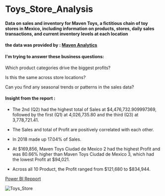 # Toys_Store_Analysis 

#### Data on sales and inventory for Maven Toys, a fictitious chain of toy stores in Mexico, including information on products, stores, daily sales transactions, and current inventory levels at each location 
#### the data was provided by : [Maven Analytics](https://www.mavenanalytics.io/data-playground?page=3)
#### I'm trying to answer these business questions: 

Which product categories drive the biggest profits? 

Is this the same across store locations?

Can you find any seasonal trends or patterns in the sales data?


#### Insight from the report :


- The 2nd (Q2) had the highest total of Sales at $4,476,732.909997369, followed by the first (Q1) at 4,026,735.80 and the third (Q3) at 3,778,721.41.
 
- The Sales and total of Profit are positively correlated with each other.
   
- In 2018 made up 17.04% of Sales.

- At $169,856, Maven Toys Ciudad de Mexico 2 had the highest Profit and was 80.66% higher than Maven Toys Ciudad de Mexico 3, which had the lowest Profit at $94,021.
  
- Across all 10 Product, the Profit ranged from $121,680 to $834,944.


[Power BI Repport](https://app.powerbi.com/reportEmbed?reportId=279db3fe-46f1-4c67-8297-7ddb9c7e3bcc&autoAuth=true&ctid=1158e2d5-dc24-41ad-abce-62841076dbde)


![Toys_Store](https://user-images.githubusercontent.com/91919362/215819206-7928dc7e-efeb-4599-87f9-5f7167e9e1af.jpg)

